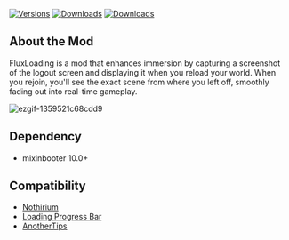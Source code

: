 [![Versions](https://img.shields.io/curseforge/game-versions/1207328?logo=curseforge&label=Game%20Version)](https://www.curseforge.com/minecraft/mc-mods/fluxloading)
[![Downloads](https://img.shields.io/curseforge/dt/1207328?logo=curseforge&label=Downloads)](https://www.curseforge.com/minecraft/mc-mods/fluxloading)
[![Downloads](https://img.shields.io/modrinth/dt/fluxloading?logo=modrinth&label=Downloads)](https://modrinth.com/mod/fluxloading)

## About the Mod
FluxLoading is a mod that enhances immersion by capturing a screenshot of the logout screen and displaying it when you reload your world. When you rejoin, you'll see the exact scene from where you left off, smoothly fading out into real-time gameplay.

![ezgif-1359521c68cdd9](https://github.com/user-attachments/assets/1e45e221-90c3-4090-af9c-b2daaa46632c)

## Dependency
- mixinbooter 10.0+

## Compatibility
- [Nothirium](https://www.curseforge.com/minecraft/mc-mods/nothirium)
- [Loading Progress Bar](https://www.curseforge.com/minecraft/mc-mods/loading-progress-bar)
- [AnotherTips](https://www.curseforge.com/minecraft/mc-mods/anothertips)
